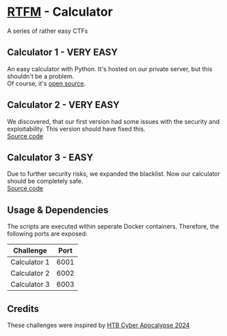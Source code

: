 # [RTFM](../README.md) - Calculator
A series of rather easy CTFs


## Calculator 1 - VERY EASY

An easy calculator with Python. It's hosted on our private server, but this shouldn't be a problem.\
Of course, it's [open source](./calculator1/files/challenge.py).

## Calculator 2 - VERY EASY

We discovered, that our first version had some issues with the security and exploitability. This version should have fixed this.\
[Source code](./calculator2/files/challenge.py)

## Calculator 3 - EASY

Due to further security risks, we expanded the blacklist. Now our calculator should be completely safe.\
[Source code](./calculator3/files/challenge.py)

## Usage & Dependencies

The scripts are executed within seperate Docker containers. Therefore, the following ports are exposed:

| Challenge    | Port |
|--------------|------|
| Calculator 1 | 6001 |
| Calculator 2 | 6002 |
| Calculator 3 | 6003 |


## Credits
These challenges were inspired by [HTB Cyber Apocalypse 2024](https://ctf.hackthebox.com/event/details/cyber-apocalypse-2024-hacker-royale-1386)